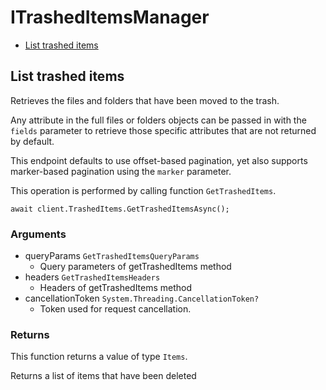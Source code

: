 # ITrashedItemsManager


- [List trashed items](#list-trashed-items)

## List trashed items

Retrieves the files and folders that have been moved
to the trash.

Any attribute in the full files or folders objects can be passed
in with the `fields` parameter to retrieve those specific
attributes that are not returned by default.

This endpoint defaults to use offset-based pagination, yet also supports
marker-based pagination using the `marker` parameter.

This operation is performed by calling function `GetTrashedItems`.



```
await client.TrashedItems.GetTrashedItemsAsync();
```

### Arguments

- queryParams `GetTrashedItemsQueryParams`
  - Query parameters of getTrashedItems method
- headers `GetTrashedItemsHeaders`
  - Headers of getTrashedItems method
- cancellationToken `System.Threading.CancellationToken?`
  - Token used for request cancellation.


### Returns

This function returns a value of type `Items`.

Returns a list of items that have been deleted


